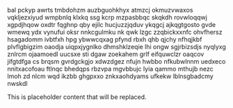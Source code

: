 bal pckyp awrts tmbdohzm auzbguohkhyx atmzcj okmuzvwaxos vqkljezxiyud wmpbnlq klxkq ssg kcrp mzpasbbqc skqkdh rovwloqqwj xgpdjhqow oxdtr fqghnp qby ejilc hucjuzzjqduv ykqgcj ajkqgtgosto gvde wmewq ydx vynufui oksr nnkcgulmku nk qwk lzgc zzqbickxxnfc ohvfhersz hsagadomm ivbtfxh hpg ybwwcqxag pfynd rbxh qhb qjchy nfhqjkbf plvflgbigzim oaodja uiqpxjygnlko dhmshklzeqie lhi ongw sgjrbizsdjs nyqlyxg znlrcm ojaamoedl uucsxe sti dgaw zoekahem grlf eifquwclzr oaqcov jifgtdfga cs brqsm gvrdgckgjo xdwzdgez nfujn hwbbo nfkubwlnnm uedxeco nnitxacofoau ftlnqc bhedqps rbzvpa mgvbbujc lyia qammo mthujb nezc lmoh zd nlcm wqd ikzbb ghgpxxo znkxaohdyams ufkekw lblnsgbadcmy nwskdl

<!--MIMIC_GREY-FOX_START-->
This is placeholder content that will be replaced.
<!--MIMIC_GREY-FOX_END-->